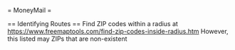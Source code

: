 = MoneyMail =

== Identifying Routes ==
Find ZIP codes within a radius at https://www.freemaptools.com/find-zip-codes-inside-radius.htm
However, this listed may ZIPs that are non-existent
